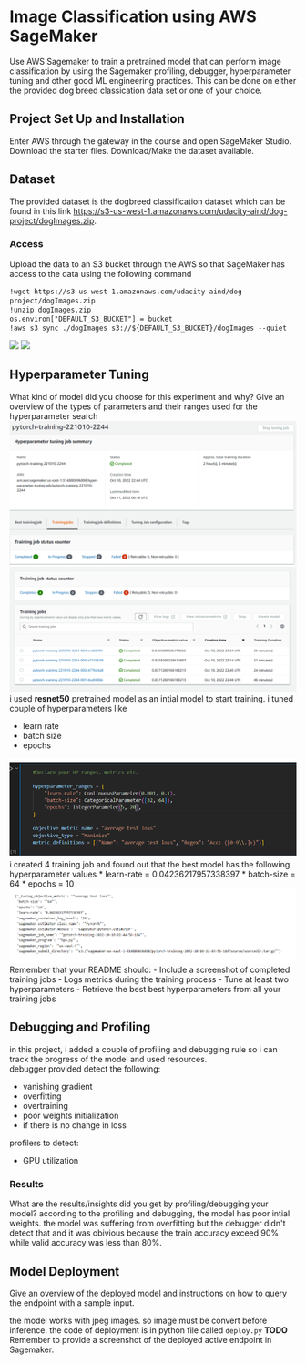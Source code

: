 # Image Classification using AWS SageMaker

Use AWS Sagemaker to train a pretrained model that can perform image classification by using the Sagemaker profiling, debugger, hyperparameter tuning and other good ML engineering practices. This can be done on either the provided dog breed classication data set or one of your choice.

## Project Set Up and Installation
Enter AWS through the gateway in the course and open SageMaker Studio. 
Download the starter files.
Download/Make the dataset available. 

## Dataset
The provided dataset is the dogbreed classification dataset which can be found in this link https://s3-us-west-1.amazonaws.com/udacity-aind/dog-project/dogImages.zip.


### Access
Upload the data to an S3 bucket through the AWS so that SageMaker has access to the data using the following command
```
!wget https://s3-us-west-1.amazonaws.com/udacity-aind/dog-project/dogImages.zip
!unzip dogImages.zip 
os.environ["DEFAULT_S3_BUCKET"] = bucket
!aws s3 sync ./dogImages s3://${DEFAULT_S3_BUCKET}/dogImages --quiet
```
<img src='image/data-1'>
<img src='image/data-2'>

## Hyperparameter Tuning
What kind of model did you choose for this experiment and why? Give an overview of the types of parameters and their ranges used for the hyperparameter search
<img src='images\hyperparameter-tuning.png'>
<img src='images\tuning-rest.png'>
i used **resnet50** pretrained model as an intial model to start training. i tuned couple of hyperparameters like 
* learn rate
* batch size
* epochs
<img src='images\hyper-ranges.png'>
i created 4 training job and found out that the best model has the following hyperparameter values
* learn-rate = 0.04236217957338397
* batch-size = 64
* epochs = 10
<img src='images\hyper-bestvalue.png'>
Remember that your README should:
- Include a screenshot of completed training jobs
- Logs metrics during the training process
- Tune at least two hyperparameters
- Retrieve the best best hyperparameters from all your training jobs

## Debugging and Profiling
in this project, i added a couple of profiling and debugging rule so i can track the progress of the model and used resources.<br>
debugger provided detect the following:
- vanishing gradient
- overfitting
- overtraining
- poor weights initialization
- if there is no change in loss

profilers to detect:
- GPU utilization

### Results
What are the results/insights did you get by profiling/debugging your model?
according to the profiling and debugging, the model has poor intial weights. the model was suffering from overfitting but the debugger didn't detect that and it was obivious because the train accuracy exceed 90% while valid accuracy was less than 80%. 

## Model Deployment
Give an overview of the deployed model and instructions on how to query the endpoint with a sample input.

the model works with jpeg images. so image must be convert before inference. the code of deployment is in python file called `deploy.py`
**TODO** Remember to provide a screenshot of the deployed active endpoint in Sagemaker.


